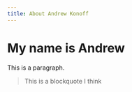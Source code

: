 ```yaml
---
title: About Andrew Konoff
---
```

# My name is Andrew
This is a paragraph.

> This is a blockquote I think